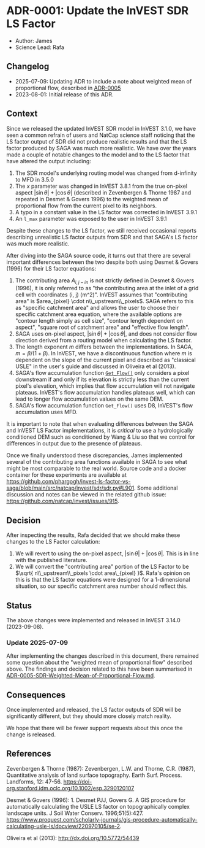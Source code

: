 # ADR-0001: Update the InVEST SDR LS Factor

* Author: James
* Science Lead: Rafa

## Changelog

* 2025-07-09: Updating ADR to include a note about weighted mean of
  proportional flow, described in
  [ADR-0005](ADR-0005-SDR-Weighted-Mean-of-Proportional-Flow.md)
* 2023-08-01: Initial release of this ADR.

## Context

Since we released the updated InVEST SDR model in InVEST 3.1.0, we have seen a
common refrain of users and NatCap science staff noticing that the LS factor
output of SDR did not produce realistic results and that the LS factor produced
by SAGA was much more realistic.  We have over the years made a couple of notable
changes to the model and to the LS factor that have altered the output including:

1. The SDR model's underlying routing model was changed from d-infinity to MFD in 3.5.0
2. The $x$ parameter was changed in InVEST 3.8.1 from the true on-pixel aspect
   $|\sin \theta|+|\cos \theta|$ (described in Zevenbergen & Thorne 1987 and repeated
   in Desmet & Govers 1996) to the weighted mean of proportional flow from the
   current pixel to its neighbors.
3. A typo in a constant value in the LS factor was corrected in InVEST 3.9.1
4. An `l_max` parameter was exposed to the user in InVEST 3.9.1

Despite these changes to the LS factor, we still received occasional reports
describing unrealistic LS factor outputs from SDR and that SAGA's LS factor
was much more realistic.

After diving into the SAGA source code, it turns out that there are several
important differences between the two despite both using Desmet & Govers (1996)
for their LS factor equations:

1. The contributing area $A_{i,j-in}$ is not strictly defined in Desmet &
   Govers (1996), it is only referred to as "the contributing area at the inlet
   of a grid cell with coordinates (i, j) (m^2)".
   InVEST assumes that "contributing area" is $area_{pixel} \cdot n\\_upstream\\_pixels$.
   SAGA refers to this as "specific catchment area" and allows the user to choose their
   specific catchment area equation,  where the available options are
   "contour length simply as cell size", "contour length dependent on aspect", "square
   root of catchment area" and "effective flow length".
2. SAGA uses on-pixel aspect, $|\sin \theta|+|\cos \theta|$, and does not consider
   flow direction derived from a routing model when calculating the LS factor.
3. The length exponent $m$ differs between the implementations.  In SAGA,
   $m = \beta / (1 + \beta)$.  In InVEST, we have a discontinuous function where
   $m$ is dependent on the slope of the current pixel and described as "classical USLE"
   in the user's guide and discussed in Oliveira et al (2013).
4. SAGA's flow accumulation function [`Get_Flow()`](https://github.com/saga-gis/saga-gis/blob/master/saga-gis/src/tools/terrain_analysis/ta_hydrology/Erosion_LS_Fields.cpp#L394)
   only considers a pixel downstream if and only if its elevation is strictly less
   than the current pixel's elevation, which implies that flow accumulation will
   not navigate plateaus.  InVEST's flow accumulation handles plateaus well,
   which can lead to longer flow accumulation values on the same DEM.
5. SAGA's flow accumulation function `Get_Flow()` uses D8, InVEST's flow
   accumulation uses MFD.

It is important to note that when evaluating differences between the SAGA and InVEST
LS Factor implementations, it is _critical_ to use a hydrologically conditioned DEM such
as conditioned by Wang & Liu so that we control for differences in output due
to the presence of plateaus.

Once we finally understood these discrepancies, James implemented several of the
contributing area functions available in SAGA to see what might be most comparable
to the real world.  Source code and a docker container for these experiments are
available at
https://github.com/phargogh/invest-ls-factor-vs-saga/blob/main/src/natcap/invest/sdr/sdr.py#L901.
Some additional discussion and notes can be viewed in the related github issue:
https://github.com/natcap/invest/issues/915.

## Decision

After inspecting the results, Rafa decided that we should make these changes to
the LS Factor calculation:

1. We will revert to using the on-pixel aspect, $|\sin \theta|+|\cos \theta|$.
   This is in line with the published literature.
2. We will convert the "contributing area" portion of the LS Factor to be
   $\sqrt{ n\\_upstream\\_pixels \cdot area\_{pixel} }$. Rafa's opinion on this
   is that the LS factor equations were designed for a 1-dimensional situation,
   so our specific catchment area number should reflect this.

## Status

The above changes were implemented and released in InVEST 3.14.0 (2023-09-08).

### Update 2025-07-09

After implementing the changes described in this document, there remained some
question about the "weighted mean of proportional flow" described above. The
findings and decision related to this have been summarised in
[ADR-0005-SDR-Weighted-Mean-of-Proportional-Flow.md](ADR-0005-SDR-Weighted-Mean-of-Proportional-Flow.md).

## Consequences

Once implemented and released, the LS factor outputs of SDR will be
significantly different, but they should more closely match reality.

We hope that there will be fewer support requests about this once the change is
released.

## References

Zevenbergen & Thorne (1987): Zevenbergen, L.W. and Thorne, C.R. (1987), Quantitative analysis of land surface topography. Earth Surf. Process. Landforms, 12: 47-56. https://doi-org.stanford.idm.oclc.org/10.1002/esp.3290120107

Desmet & Govers (1996): 1. Desmet PJJ, Govers G. A GIS procedure for automatically calculating the USLE LS factor on topographically complex landscape units. J Soil Water Conserv. 1996;51(5):427. https://www.proquest.com/scholarly-journals/gis-procedure-automatically-calculating-usle-ls/docview/220970105/se-2.

Oliveira et al (2013): http://dx.doi.org/10.5772/54439

